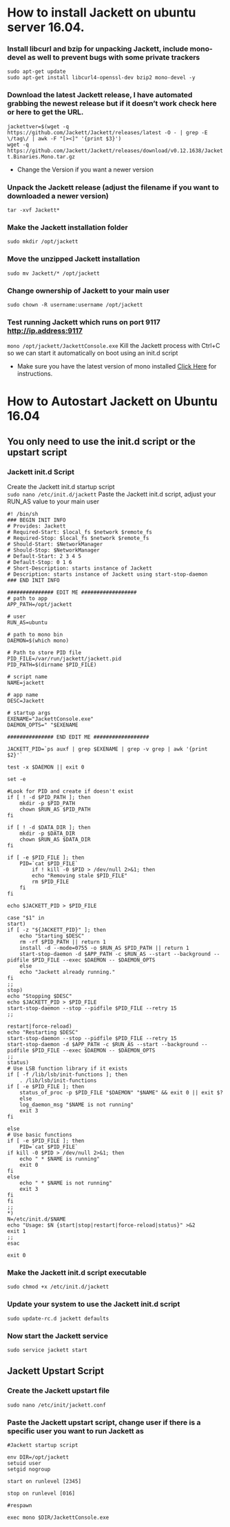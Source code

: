 
# How to install Jackett on ubuntu server 16.04.


### Install libcurl and bzip for unpacking Jackett, include mono-devel as well to prevent bugs with some private trackers
`sudo apt-get update`  
`sudo apt-get install libcurl4-openssl-dev bzip2 mono-devel -y`  

### Download the latest Jackett release, I have automated grabbing the newest release but if it doesn’t work check here or here to get the URL.
`jackettver=$(wget -q https://github.com/Jackett/Jackett/releases/latest -O - | grep -E \/tag\/ | awk -F "[><]" '{print $3}')`  
`wget -q https://github.com/Jackett/Jackett/releases/download/v0.12.1638/Jackett.Binaries.Mono.tar.gz`  
* Change the Version if you want a newer version

### Unpack the Jackett release (adjust the filename if you want to downloaded a newer version)
`tar -xvf Jackett*`

### Make the Jackett installation folder
`sudo mkdir /opt/jackett`

### Move the unzipped Jackett installation
`sudo mv Jackett/* /opt/jackett`

### Change ownership of Jackett to your main user
`sudo chown -R username:username /opt/jackett`   

### Test running Jackett which runs on port 9117 http://ip.address:9117
`mono /opt/jackett/JackettConsole.exe`
Kill the Jackett process with Ctrl+C so we can start it automatically on boot using an init.d script
* Make sure you have the latest version of mono installed [Click Here](https://www.mono-project.com/download/stable/#download-lin-ubuntu) for instructions.

# How to Autostart Jackett on Ubuntu 16.04

## You only need to use the init.d script or the upstart script

### Jackett init.d Script

Create the Jackett init.d startup script  
`sudo nano /etc/init.d/jackett`
Paste the Jackett init.d script, adjust your RUN_AS value to your main user
```
#! /bin/sh
### BEGIN INIT INFO
# Provides: Jackett
# Required-Start: $local_fs $network $remote_fs
# Required-Stop: $local_fs $network $remote_fs
# Should-Start: $NetworkManager
# Should-Stop: $NetworkManager
# Default-Start: 2 3 4 5
# Default-Stop: 0 1 6
# Short-Description: starts instance of Jackett
# Description: starts instance of Jackett using start-stop-daemon
### END INIT INFO

############### EDIT ME ##################
# path to app
APP_PATH=/opt/jackett

# user
RUN_AS=ubuntu

# path to mono bin
DAEMON=$(which mono)

# Path to store PID file
PID_FILE=/var/run/jackett/jackett.pid
PID_PATH=$(dirname $PID_FILE)

# script name
NAME=jackett

# app name
DESC=Jackett

# startup args
EXENAME="JackettConsole.exe"
DAEMON_OPTS=" "$EXENAME

############### END EDIT ME ##################

JACKETT_PID=`ps auxf | grep $EXENAME | grep -v grep | awk '{print $2}'`

test -x $DAEMON || exit 0

set -e

#Look for PID and create if doesn't exist
if [ ! -d $PID_PATH ]; then
	mkdir -p $PID_PATH
	chown $RUN_AS $PID_PATH
fi

if [ ! -d $DATA_DIR ]; then
	mkdir -p $DATA_DIR
	chown $RUN_AS $DATA_DIR
fi

if [ -e $PID_FILE ]; then
	PID=`cat $PID_FILE`
		if ! kill -0 $PID > /dev/null 2>&1; then
		echo "Removing stale $PID_FILE"
		rm $PID_FILE
	fi
fi

echo $JACKETT_PID > $PID_FILE

case "$1" in
start)
if [ -z "${JACKETT_PID}" ]; then
	echo "Starting $DESC"
	rm -rf $PID_PATH || return 1
	install -d --mode=0755 -o $RUN_AS $PID_PATH || return 1
	start-stop-daemon -d $APP_PATH -c $RUN_AS --start --background --pidfile $PID_FILE --exec $DAEMON -- $DAEMON_OPTS
	else
	echo "Jackett already running."
fi
;;
stop)
echo "Stopping $DESC"
echo $JACKETT_PID > $PID_FILE
start-stop-daemon --stop --pidfile $PID_FILE --retry 15
;;

restart|force-reload)
echo "Restarting $DESC"
start-stop-daemon --stop --pidfile $PID_FILE --retry 15
start-stop-daemon -d $APP_PATH -c $RUN_AS --start --background --pidfile $PID_FILE --exec $DAEMON -- $DAEMON_OPTS
;;
status)
# Use LSB function library if it exists
if [ -f /lib/lsb/init-functions ]; then
	. /lib/lsb/init-functions
if [ -e $PID_FILE ]; then
	status_of_proc -p $PID_FILE "$DAEMON" "$NAME" && exit 0 || exit $?
	else
	log_daemon_msg "$NAME is not running"
	exit 3
fi

else
# Use basic functions
if [ -e $PID_FILE ]; then
	PID=`cat $PID_FILE`
if kill -0 $PID > /dev/null 2>&1; then
	echo " * $NAME is running"
	exit 0
fi
else
	echo " * $NAME is not running"
	exit 3
fi
fi
;;
*)
N=/etc/init.d/$NAME
echo "Usage: $N {start|stop|restart|force-reload|status}" >&2
exit 1
;;
esac

exit 0
```

### Make the Jackett init.d script executable
`sudo chmod +x /etc/init.d/jackett`

### Update your system to use the Jackett init.d script
`sudo update-rc.d jackett defaults`

### Now start the Jackett service
`sudo service jackett start`

## Jackett Upstart Script

### Create the Jackett upstart file
`sudo nano /etc/init/jackett.conf`

### Paste the Jackett upstart script, change user if there is a specific user you want to run Jackett as
```
#Jackett startup script

env DIR=/opt/jackett
setuid user
setgid nogroup

start on runlevel [2345]

stop on runlevel [016]

#respawn

exec mono $DIR/JackettConsole.exe
```









